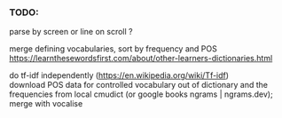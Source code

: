 ### TODO:  
parse by screen or line on scroll ?  

merge defining vocabularies, sort by frequency and POS  
https://learnthesewordsfirst.com/about/other-learners-dictionaries.html  

do tf-idf independently (https://en.wikipedia.org/wiki/Tf-idf)  
download POS data for controlled vocabulary out of dictionary and the frequencies from local cmudict (or google books ngrams | ngrams.dev); merge with vocalise  
